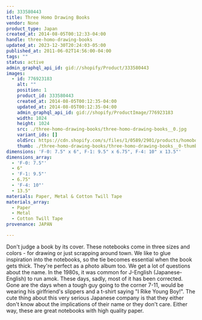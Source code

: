 ```yaml
---
id: 333580443
title: Three Homo Drawing Books
vendor: None
product_type: Japan
created_at: 2014-08-05T00:12:33-04:00
handle: three-homo-drawing-books
updated_at: 2023-12-30T20:24:03-05:00
published_at: 2011-06-02T14:56:00-04:00
tags: ""
status: active
admin_graphql_api_id: gid://shopify/Product/333580443
images:
  - id: 776923183
    alt: ""
    position: 1
    product_id: 333580443
    created_at: 2014-08-05T00:12:35-04:00
    updated_at: 2014-08-05T00:12:35-04:00
    admin_graphql_api_id: gid://shopify/ProductImage/776923183
    width: 1024
    height: 1024
    src: ./three-homo-drawing-books/three-homo-drawing-books__0.jpg
    variant_ids: []
    oldSrc: https://cdn.shopify.com/s/files/1/0589/2901/products/homobooks.jpeg?v=1407211955
    thumb: ./three-homo-drawing-books/three-homo-drawing-books__0-thumb.jpg
dimensions: 'F-0: 7.5" x 6", F-1: 9.5" x 6.75", F-4: 10" x 13.5"'
dimensions_array:
  - 'F-0: 7.5"'
  - 6"
  - 'F-1: 9.5"'
  - 6.75"
  - 'F-4: 10"'
  - 13.5"
materials: Paper, Metal & Cotton Twill Tape
materials_array:
  - Paper
  - Metal
  - Cotton Twill Tape
provenance: JAPAN

---
```


Don't judge a book by its cover. These notebooks come in three sizes and colors - for drawing or just scrapping around town. We like to glue inspiration into the notebooks, so the tie becomes essential when the book gets thick. They're perfect as a photo album too. We get a lot of questions about the name. In the 1980s, it was common for J-English (Japanese-English) to run amok. These days, sadly, most of it has been corrected. Gone are the days when a tough guy going to the corner 7-11, would be wearing his girlfriend's slippers and a t-shirt saying "I Rike Young Boy!". The cute thing about this very serious Japanese company is that they either don't know about the implications of their name or they don't care. Either way, these are great notebooks with high quality paper.